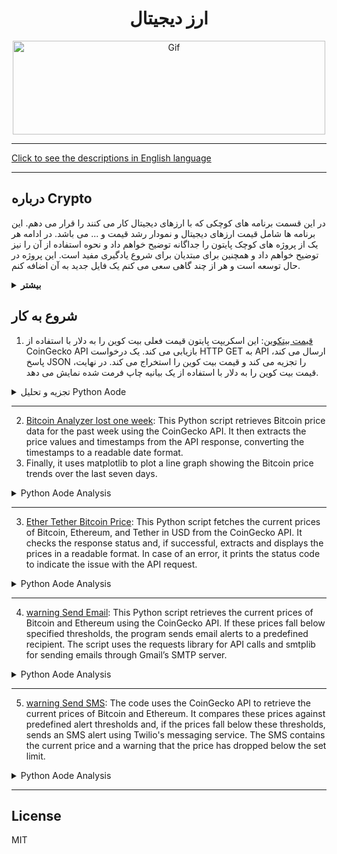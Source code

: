 <div align="center">

# ارز دیجیتال

<img alt="Gif" src="https://media.tenor.com/y0SIaspW0E8AAAAM/cyberhornet-nest.gif" height="150px" width="500px">
</div>
<hr>

[Click to see the descriptions in English language](README.md)
<hr>

## درباره Crypto
در این قسمت برنامه های کوچکی که با ارزهای دیجیتال کار می کنند را قرار می دهم.
این برنامه ها شامل قیمت ارزهای دیجیتال و نمودار رشد قیمت و ... می باشد.
در ادامه هر یک از پروژه های کوچک پایتون را جداگانه توضیح خواهم داد و نحوه استفاده از آن را نیز توضیح خواهم داد و همچنین برای مبتدیان برای شروع یادگیری مفید است.
این پروژه در حال توسعه است و هر از چند گاهی سعی می کنم یک فایل جدید به آن اضافه کنم.

<details>
<summary><b>بیشتر</b></summary>

ارز دیجیتال، که اغلب به عنوان ارز دیجیتال یا مجازی شناخته می شود، نشان دهنده یک تغییر اساسی در دنیای مالی است.
برخلاف پول سنتی صادر شده توسط دولت ها (ارز فیات)، ارزهای دیجیتال بر روی شبکه های غیرمتمرکز مبتنی بر فناوری بلاک چین کار می کنند. 
بلاک چین یک دفتر کل توزیع شده است که تمام تراکنش ها را در شبکه ای از رایانه ها ثبت می کند و شفافیت، امنیت و تغییر ناپذیری را تضمین می کند. 
این ویژگی ها ارزهای دیجیتال را منحصر به فرد می کند و فرصت ها و چالش های جدیدی را برای سیستم های اقتصادی جهانی ارائه می دهد.

### تکامل ارزهای دیجیتال
بیت کوین، اولین ارز دیجیتال، در سال 2009 توسط یک نهاد ناشناس به نام ساتوشی ناکاموتو معرفی شد.
این به عنوان یک سیستم نقدی الکترونیکی همتا به همتا طراحی شده است که نیاز به واسطه هایی مانند بانک ها یا پردازشگرهای پرداخت را از بین می برد.
این نوآوری زمینه را برای هزاران ارز دیجیتالی که امروزه وجود دارند، مانند اتریوم، ریپل و لایت کوین، ایجاد کرد. 
موفقیت بیت کوین راه را برای پذیرش گسترده تر ارزهای دیجیتال و فناوری بلاک چین هموار کرد و بسیاری آن را به عنوان محافظی در برابر تورم می دانند.
به ویژه در کشورهایی که اقتصاد ناپایدار دارند.

### اهمیت تمرکززدایی
یکی از ویژگی‌های کلیدی ارزهای دیجیتال غیرمتمرکز بودن آنهاست.
برخلاف ارزهای فیات که توسط بانک‌های مرکزی کنترل می‌شوند، ارزهای دیجیتال توسط شبکه‌ای از گره‌ها (رایانه‌ها) که در سراسر جهان پخش شده‌اند نگهداری می‌شوند. 
این تمرکززدایی خطر فساد، دخالت دولت یا اقدامات تورمی را که می تواند ارزش پول را کاهش دهد، کاهش می دهد. علاوه بر این،
سیستم های غیرمتمرکز اغلب ایمن تر هستند، زیرا آنها یک نقطه خرابی ندارند.
ظهور پلتفرم‌های مالی غیرمتمرکز (DeFi) که توسط ارزهای رمزپایه مانند اتریوم پشتیبانی می‌شوند، فرصت‌های جدیدی را برای خدمات مالی باز کرده است. 
پلتفرم‌های DeFi وام، استقراض، تجارت و سایر خدمات مالی را بدون اتکا به موسسات مالی سنتی ارائه می‌دهند. 
این اکوسیستم جدید برای هر کسی که به اینترنت متصل است قابل دسترسی است و آن را به ویژه برای مردم مناطق کم بانک جذاب می کند.

### بلاک چین و کاربردهای آن فراتر از ارز
فناوری بلاک چین، در حالی که بیشتر برای تقویت ارزهای دیجیتال شناخته شده است، کاربردهای بالقوه ای فراتر از ارز دیجیتال دارد.
می توان از آن برای ایجاد قراردادهای هوشمند استفاده کرد، که قراردادهای خوداجرا با شرایط توافق نامه به طور مستقیم در کد نوشته شده است. 
این قراردادها در صورت تحقق شرایط به طور خودکار خود را اجرا می کنند و نیاز به واسطه هایی مانند وکلا یا دفاتر اسناد رسمی را کاهش می دهند. 
این می تواند صنایعی مانند املاک، بیمه و مدیریت زنجیره تامین را متحول کند.
علاوه بر این، بلاک چین می تواند شفافیت و قابلیت ردیابی را در بخش هایی مانند تولید مواد غذایی و دارویی افزایش دهد. به عنوان مثال، 
سیستم‌های مبتنی بر بلاک چین می‌توانند محصولات را از مبدأ تا مصرف‌کننده ردیابی کنند و شانس تقلب را کاهش دهند و مسئولیت‌پذیری را بهبود بخشند.

### شمول مالی و فرصت های اقتصادی
ارزهای دیجیتال می توانند خدمات مالی را به افرادی که از سیستم بانکداری سنتی حذف شده اند ارائه دهند. 
در بسیاری از کشورهای در حال توسعه، مردم به دلایل جغرافیایی، اقتصادی یا سیاسی به حساب های بانکی یا خدمات مالی دسترسی ندارند. 
تنها با یک گوشی هوشمند و اتصال به اینترنت، این افراد اکنون می توانند با استفاده از ارزهای دیجیتال در اقتصاد جهانی مشارکت کنند.
علاوه بر این، ارزهای رمزپایه امکان پرداخت سریع و کم‌هزینه برون مرزی را فراهم می‌کنند که می‌تواند به ویژه برای کارگران مهاجری که حواله‌های خود را به خانواده‌هایشان ارسال می‌کنند مفید باشد.
خدمات حواله سنتی اغلب آهسته و گران هستند و هزینه ها به مبلغ ارسالی می رسد. ارزهای دیجیتال جایگزین کارآمدتری هستند.

<details>
<summary>بیشنر</summary>

### چالش ها و خطرات
با وجود مزایایی که دارند، ارزهای دیجیتال با چالش‌های متعددی روبرو هستند. یکی از نگرانی های اصلی نوسانات است. 
قیمت ارزهای رمزنگاری شده مانند بیت کوین می تواند در مدت کوتاهی نوسانات زیادی داشته باشد و آنها را به عنوان یک فروشگاه ارزش یا وسیله مبادله خطرناک کند. 
این نوسانات انتقاد برخی از اقتصاددانان را برانگیخته است که استدلال می‌کنند ارزهای دیجیتال آنقدر ناپایدار هستند که نمی‌توانند به عنوان یک ارز قابل اعتماد عمل کنند.
علاوه بر این، ماهیت ناشناس ارزهای دیجیتال، آنها را برای مجرمان برای فعالیت هایی مانند پولشویی، فرار مالیاتی، جذاب کرده است. 
و خرید کالاهای غیرقانونی در وب تاریک.
دولت‌ها و تنظیم‌کننده‌ها درگیر این هستند که چگونه نیاز به مقررات را با مزایای تمرکززدایی و حفظ حریم خصوصی که ارزهای دیجیتال ارائه می‌دهند متعادل کنند.
نگرانی های زیست محیطی موضوع دیگری است. 
فرآیند استخراج ارزهای رمزنگاری شده، به ویژه بیت کوین، به مقادیر زیادی قدرت محاسباتی نیاز دارد که به نوبه خود مقادیر قابل توجهی برق مصرف می کند. 
این منجر به بحث هایی در مورد تأثیرات زیست محیطی ارزهای دیجیتال شده است، به خصوص که مصرف انرژی همچنان در حال افزایش است.

### چشم انداز نظارتی
مقررات موضوعی پیچیده برای ارزهای دیجیتال است. برخی از کشورها از ارزهای دیجیتال استقبال کرده اند، در حالی که برخی دیگر مقررات سختگیرانه یا حتی ممنوعیت های کامل وضع کرده اند.
به عنوان مثال، السالوادور اولین کشوری بود که بیت کوین را به عنوان ارز قانونی در سال 2021 پذیرفت، در حالی که چین ممنوعیت کامل تجارت و استخراج ارزهای دیجیتال را اعمال کرده است.
در بیشتر کشورها، تنظیم‌کننده‌ها همچنان در تلاش هستند تا چارچوب‌هایی را ایجاد کنند که از مصرف‌کنندگان محافظت کند و در عین حال نوآوری را تشویق کند. 
ماهیت جهانی ارزهای رمزنگاری شده مقررات را دشوار می کند، زیرا تراکنش ها به راحتی می توانند از مرزها عبور کنند و مسائل قضایی را پیچیده می کند.

### آینده ارزهای دیجیتال
آینده ارزهای دیجیتال امیدوارکننده و نامشخص است. از یک سو، توسعه مداوم فناوری بلاک چین، DeFi و قراردادهای هوشمند نشان می دهد که ارزهای دیجیتال نقش مهمی فزاینده در اقتصاد جهانی ایفا خواهند کرد. شرکت‌های بزرگ و مؤسسات مالی شروع به پذیرش ارزهای دیجیتال کرده‌اند و بانک‌های مرکزی در حال بررسی امکان انتشار ارزهای دیجیتال خود (که به عنوان ارزهای دیجیتال بانک مرکزی یا CBDC شناخته می‌شوند) هستند.
از طرفی مسیر پیش رو بدون مانع نیست. 
موانع نظارتی، محدودیت های تکنولوژیکی و شک و تردید عمومی می تواند پذیرش ارزهای دیجیتال را کند کند. علاوه بر این، اگر قرار است ارزهای دیجیتال پایدارتر شوند، باید به اثرات زیست محیطی عملیات استخراج توجه شود.
در پایان، ارزهای رمزنگاری شده یک روش انقلابی برای تفکر در مورد پول و امور مالی معرفی کرده اند. ماهیت غیرمتمرکز آن‌ها، که توسط فناوری بلاک چین تقویت می‌شود، مزایای متعددی از جمله افزایش شمول مالی، کاهش اتکا به واسطه‌ها و شفافیت بیشتر ارائه می‌دهد. 
با این حال، چالش هایی مانند نوسانات، عدم قطعیت نظارتی و نگرانی های زیست محیطی باید برای اطمینان از موفقیت بلندمدت آنها مورد توجه قرار گیرد. در حالی که جهان به کشف پتانسیل ارزهای دیجیتال ادامه می دهد،
ارزهای دیجیتال احتمالاً یک نیروی قابل توجه و در حال تحول در سیستم مالی جهانی باقی خواهند ماند.
از آنجایی که پذیرش ارزهای دیجیتال به رشد خود ادامه می‌دهد، احتمالاً در زندگی روزمره، به ویژه در زمینه‌هایی مانند تجارت بین‌المللی، حواله‌ها و تأیید هویت دیجیتال، بیشتر ادغام می‌شوند.
یکی از زمینه های مهم توسعه، ظهور ارزهای دیجیتال بانک مرکزی (CBDC) است که نسخه دیجیتالی پول ملی یک کشور هستند. در حالی که آنها به معنای سنتی ارزهای دیجیتال نیستند، زیرا توسط دولت ها متمرکز و تنظیم می شوند. CBDC ها نشان می دهند که چگونه فناوری های الهام گرفته از بلاک چین با نیازهای اقتصادهای مدرن سازگار می شوند.
بسیاری از دولت ها در حال بررسی مزایای بالقوه CBDC ها هستند، از جمله کاهش هزینه های تراکنش، افزایش شفافیت، و امکان ردیابی بهتر فعالیت های اقتصادی. با این حال، آنها همچنین ممکن است برای ارزهای دیجیتال موجود رقابت ایجاد کنند، زیرا دولت‌ها می‌توانند از قدرت‌های نظارتی برای ترجیح ارزهای دیجیتال خود بر جایگزین‌های غیرمتمرکز استفاده کنند.
حوزه دیگری که در آن ارزهای دیجیتال نقش مهمی را ایفا می کنند، توکن سازی است. توکن سازی به فرآیند نمایش دارایی های دنیای واقعی - مانند املاک و مستغلات، هنر یا سهام - در یک بلاک چین اشاره دارد. این توکن‌های دیجیتال را می‌توان راحت‌تر از دارایی‌های زیربنایی خرید، فروخت یا داد و ستد کرد و به طور بالقوه بازارها را روان‌تر و در دسترس‌تر می‌کند. 
توکن‌سازی می‌تواند با اجازه دادن به مالکیت جزئی و فعال کردن بازارهای جهانی و 24 ساعته، صنعت را متحول کند.


### ارزهای دیجیتال و صنعت مالی
بسیاری از موسسات مالی در حال حاضر روی فناوری بلاک چین و ارزهای دیجیتال سرمایه گذاری می کنند. بانک‌ها و پردازشگرهای پرداخت که زمانی در برابر ارزهای غیرمتمرکز مقاومت می‌کردند، اکنون در حال توسعه زیرساخت‌هایی برای تطبیق دارایی‌های دیجیتال هستند. 
شرکت‌هایی مانند PayPal، Square و Visa پرداخت‌های رمزنگاری شده را در پلتفرم‌های خود ادغام کرده‌اند و خرید، نگهداری و خرج کردن ارزهای دیجیتال را برای کاربران آسان‌تر می‌کنند.
علاوه بر این، سرمایه گذاران نهادی به طور فزاینده ای بیت کوین را به عنوان یک طبقه دارایی قانونی می شناسند. صندوق های بزرگ و شرکت های سهامی عام مانند MicroStrategy و Tesla، بیت کوین را به عنوان پوششی در برابر تورم و کاهش ارزش پول به ترازنامه خود اضافه کرده اند. 
این علاقه سازمانی فزاینده، ارزهای دیجیتال را در چشم عموم مردم مشروعیت بیشتری بخشیده است.
با این حال، این ادغام خطراتی نیز به همراه دارد. همانطور که ارزهای دیجیتال با سیستم مالی سنتی در هم تنیده می شوند، نوسانات دارایی های دیجیتال می تواند خطرات سیستمی ایجاد کند. برای مثال، سقوط ناگهانی در بازار ارزهای دیجیتال می‌تواند بر اقتصاد کلان تأثیر بگذارد، به‌ویژه اگر مؤسسات در معرض این دارایی‌ها قرار بگیرند.

## نتیجه گیری
ارزهای دیجیتال و فناوری بلاک چین این پتانسیل را دارند که اقتصاد جهانی را به روش‌های عمیقی تغییر دهند. از تمرکززدایی مالی و توانمندسازی افراد گرفته تا صنایعی مانند هنر و املاک و مستغلات، کاربردهای این فناوری بسیار گسترده است.
در حالی که چالش‌هایی مانند مقررات، نوسانات و نگرانی‌های زیست‌محیطی همچنان پابرجا هستند، شتاب پشت ارزهای دیجیتال همچنان در حال رشد است.

همانطور که دولت ها، موسسات مالی و افراد در این چشم انداز به سرعت در حال تحول حرکت می کنند، واضح است که ارزهای دیجیتال چیزی بیش از یک روند گذرا هستند. 
آنها نشان دهنده یک تغییر اساسی در نحوه تفکر ما در مورد پول، مالکیت و ارزش در عصر دیجیتال هستند. دهه آینده برای تعیین نحوه انطباق ارزهای دیجیتال با سیستم مالی جهانی و نحوه سازگاری جامعه با فرصت‌ها و چالش‌های جدیدی که ارائه می‌کنند، حیاتی خواهد بود.

منبع ###
مقاله ای که من در مورد ارز دیجیتال و اهمیت آن ارائه کردم، بر اساس دانش و درک کلی من از موضوع نوشته شده است، که از منابع مختلف صنعتی، رسانه های خبری و مقالات علمی در مورد فناوری بلاک چین، ارزهای دیجیتال و سیستم های مالی جمع آوری شده است. برخی از منابع قابل توجه در مورد این موضوعات عبارتند از:
1. CoinDesk – برای اخبار و به روز رسانی در مورد ارزهای دیجیتال و فناوری بلاک چین.
2. Investopedia - برای توضیح دقیق مفاهیم مالی، از جمله ارز دیجیتال.
3. بانک جهانی - برای بینش در مورد چگونگی تأثیر ارزهای دیجیتال بر امور مالی جهانی.
4. بررسی فناوری MIT - برای تجزیه و تحلیل عمیق تر در مورد فناوری پشت بلاک چین و ارزهای دیجیتال.

</details>

</details>

## شروع به کار

1. [قیمت بیتکوین](CryptoTracker/Bitcoin.py): این اسکریپت پایتون قیمت فعلی بیت کوین را به دلار با استفاده از CoinGecko API بازیابی می کند. یک درخواست HTTP GET به API ارسال می کند، پاسخ JSON را تجزیه می کند و قیمت بیت کوین را استخراج می کند. در نهایت، قیمت بیت کوین را به دلار با استفاده از یک بیانیه چاپ فرمت شده نمایش می دهد.
<details>
<summary>تجزیه و تحلیل Python Aode</summary>
اسکریپت پایتون داده شده برای بازیابی و نمایش قیمت فعلی بیت کوین به دلار طراحی شده است. این کد از کتابخانه درخواست‌ها برای درخواست GET به CoinGecko API، یک منبع قابل اعتماد برای داده‌های ارزهای دیجیتال، استفاده می‌کند.
 
## تفکیک کد:
1. درخواست API: اسکریپت تابع get_bitcoin_price() را تعریف می کند که یک درخواست HTTP را با استفاده از URL ارائه شده به CoinGecko API ارسال می کند. URL شامل یک پرس و جو برای قیمت بیت کوین به دلار است.
2. تفکیک کد:
1. درخواست API: اسکریپت تابع get_bitcoin_price() را تعریف می کند که یک درخواست HTTP را با استفاده از URL ارائه شده به CoinGecko API ارسال می کند. URL شامل یک پرس و جو برای قیمت بیت کوین به دلار است.
2. Response Handling: پس از انجام درخواست، پاسخ API بررسی و به عنوان JSON تجزیه می شود. این اسکریپت ارزش بیت کوین را از شی JSON برگشتی با استفاده از کلید «bitcoin» و به دنبال آن کلید تودرتو «usd» استخراج می کند.
3. نمایش: پس از بازیابی قیمت، در قیمت متغیر ذخیره می شود و سپس در یک رشته فرمت شده چاپ می شود و قیمت بیت کوین را با علامت دلار نمایش می دهد.
 
## استفاده:
این اسکریپت برای به دست آوردن اطلاعات لحظه ای قیمت بیت کوین مفید است و می تواند در یک ابزار نظارتی گسترده تر ارزهای دیجیتال ادغام شود. این به کاربران اجازه می دهد تا با واکشی داده های زنده از نوسانات بازار به روز بمانند.

## کد پایتون: پس از انجام درخواست، پاسخ API بررسی و به عنوان JSON تجزیه می شود. این اسکریپت ارزش بیت کوین را از شی JSON برگشتی با استفاده از کلید «bitcoin» و به دنبال آن کلید تودرتو «usd» استخراج می کند.
3. نمایش: پس از بازیابی قیمت، در قیمت متغیر ذخیره می شود و سپس در یک رشته فرمت شده چاپ می شود و قیمت بیت کوین را با علامت دلار نمایش می دهد.
 
## استفاده:
این اسکریپت برای به دست آوردن اطلاعات لحظه ای قیمت بیت کوین مفید است و می تواند در یک ابزار نظارتی گسترده تر ارزهای دیجیتال ادغام شود. این به کاربران اجازه می دهد تا با واکشی داده های زنده از نوسانات بازار به روز بمانند.

## کد پایتون
```python
import requests

def get_bitcoin_price():
    # URL of CoinGecko API to get Bitcoin price in USD
    url = "https://api.coingecko.com/api/v3/simple/price?ids=bitcoin&vs_currencies=usd"
    
    # Sending a request to the API and getting the response
    response = requests.get(url)
    
    # Parsing the JSON response
    data = response.json()
    
    # Returning the Bitcoin price in USD
    return data['bitcoin']['usd']

# Displaying the Bitcoin price in USD
price = get_bitcoin_price()
print(f'Bitcoin price: ${price}')
```

</details>
<hr>

2. [Bitcoin Analyzer lost one week](CryptoTracker/BitcoinAnalyzer_lost_one_week.py): This Python script retrieves Bitcoin price data for the past week using the CoinGecko API. It then extracts the price values and timestamps from the API response, converting the timestamps to a readable date format.
3.  Finally, it uses matplotlib to plot a line graph showing the Bitcoin price trends over the last seven days.

<details>
<summary>Python Aode Analysis</summary>
This Python script provides a visual representation of Bitcoin’s price fluctuations over the last week by fetching data from CoinGecko's API and plotting it using matplotlib. The script consists of three main parts: fetching the data, processing it, and visualizing the results.

## Fetching Data:
The script sends a request to the CoinGecko API using the requests library. It retrieves Bitcoin's market data over the past seven days with prices in USD. The API call's parameters specify the currency (vs_currency=usd) and the time range (days=7). 
Upon receiving the response, the data is extracted and converted into a Python dictionary using the .
json() method, making it easy to access the relevant information.

## Parsing the Data:
The API response provides prices as a list of timestamp-price pairs. The timestamps are in Unix time (milliseconds), so they are converted into a human-readable format using datetime.fromtimestamp() while dividing by 1000 (to convert from milliseconds to seconds).
The prices and their corresponding dates are stored in two separate lists: timestamps and values. These lists will be used to create the graph.

## Visualizing the Data:
The script uses the matplotlib library to generate a line plot of Bitcoin’s price changes. The x-axis displays the dates, and the y-axis represents the price in USD. 
The plot is styled with circle markers to denote individual price points, and the xticks(rotation=45) function ensures the dates are properly rotated for clarity. 
A grid is also added to make the price points more readable, and plt.tight_layout() optimizes the display, ensuring all elements fit neatly within the plot area.

## Use Cases:
The script can be useful for cryptocurrency traders, analysts, or enthusiasts who want to monitor Bitcoin’s price trends over the past week. It provides a visual summary of price changes, making it easier to spot trends, spikes, or dips. 
Additionally, the code can be modified to track other cryptocurrencies or to extend the time period by adjusting the API parameters.

## Python code
```python
import requests
import matplotlib.pyplot as plt
from datetime import datetime, timedelta

# API settings to get Bitcoin prices
API_URL = "https://api.coingecko.com/api/v3/coins/bitcoin/market_chart"
params = {
    'vs_currency': 'usd',
    'days': '7',  # For one week
}

# Fetch the data
response = requests.get(API_URL, params=params)
data = response.json()

# Extract prices and timestamps
prices = data['prices']
timestamps = [datetime.fromtimestamp(price[0] / 1000) for price in prices]  # Convert milliseconds to datetime
values = [price[1] for price in prices]

# Plotting the chart
plt.figure(figsize=(10, 5))
plt.plot(timestamps, values, marker='o', linestyle='-', color='blue')
plt.title('Bitcoin Price Over the Last Week')
plt.xlabel('Date')
plt.ylabel('Price in USD')
plt.xticks(rotation=45)
plt.grid()
plt.tight_layout()
plt.show()
```


</details>
<hr>

3. [Ether Tether Bitcoin Price](CryptoTracker/EtherTetherPrice.py): 
This Python script fetches the current prices of Bitcoin, Ethereum, and Tether in USD from the CoinGecko API. It checks the response status and, if successful, extracts and displays the prices in a readable format. In case of an error, it prints the status code to indicate the issue with the API request.

<details>
<summary>Python Aode Analysis</summary>
The provided Python script effectively retrieves and displays the current prices of Bitcoin, Ethereum, and Tether in USD using the CoinGecko API. Below is a detailed breakdown of the code, its functionality, and its potential applications.<br>
 
1. ibrary Imports:
 The script starts by importing two essential libraries: requests and json.
 The requests library is used to send HTTP requests to external APIs, while the json library is crucial for handling the JSON format returned by the API.

2. Function Definition:
 The core functionality of the script is encapsulated in the get_crypto_prices() function. This promotes modular programming, allowing for easier maintenance and testing.

3. API Endpoint:
 The URL defined in the script points to the CoinGecko API endpoint, specifically designed to fetch current prices for multiple cryptocurrencies in a specified currency (in this case, USD).
 By requesting prices for Bitcoin, Ethereum, and Tether, the script focuses on three major players in the cryptocurrency market.

4. Sending the Request:
 The code sends a GET request to the defined API URL using requests.get(url). This initiates communication with the CoinGecko server to retrieve the latest price data.

5. Response Status Checking:
 The script checks the response status code using response.status_code. A status code of 200 indicates a successful request, while any other status code indicates an error in fetching  data.
 This error-handling mechanism is crucial for robust applications, ensuring that the user is informed about any issues.

6. JSON Data Parsing:
 When the response is successful, the script converts the JSON data into a Python dictionary using json.loads(response.text).
 This step is essential for extracting specific values (the prices of the cryptocurrencies) from the structured JSON response.

7. Data Extraction:
 The script extracts the prices of Bitcoin, Ethereum, and Tether from the parsed JSON dictionary. Each price is stored in a separate variable for ease of use and clarity.

8. Displaying Prices:
 The extracted prices are then printed to the console in a user-friendly format. This output allows users to quickly see the current market prices of these cryptocurrencies.

9. Potential Enhancements:
 Future improvements could include implementing additional error handling for network-related issues or JSON decoding errors.
 The script could also be enhanced to allow users to input their preferred cryptocurrencies or currencies for conversion, increasing its versatility.

10. Use Cases:
 This script can be utilized by cryptocurrency traders and investors for quick access to current prices, aiding in making informed trading decisions. 
 It can also serve as a foundational component for more complex applications, such as portfolio management tools or trading bots.

11. Integration Opportunities:
 The functionality of this script can be integrated into websites or mobile applications to provide users with real-time cryptocurrency pricing data.
 It could also be incorporated into data analysis pipelines for cryptocurrency market research or historical trend analysis.

12. Limitations:
 The script only fetches the latest prices and does not store historical data, which may be a limitation for users seeking to analyze price trends over time.
 Additionally, the API has rate limits, which could restrict the frequency of requests if used excessively.

13. Conclusion:
 In summary, this script serves as a practical and effective tool for accessing real-time cryptocurrency prices using the CoinGecko API.
 Its clear structure and modular design make it easy to understand and extend, providing a solid foundation for further development.

## Libraries and Data Source
#### Libraries Used:
requests: For sending HTTP requests to the CoinGecko API.
json: For parsing and manipulating JSON data received from the API.
#### Data Source:
The script fetches price data from the CoinGecko API, specifically using the endpoint:<br>
https://api.coingecko.com/api/v3/simple/price?ids=bitcoin,ethereum,tether&vs_currencies=usd.

## Python Code
```python
import requests
import json

def get_crypto_prices():
    # URL of the CoinGecko API to get the prices
    url = 'https://api.coingecko.com/api/v3/simple/price?ids=bitcoin,ethereum,tether&vs_currencies=usd'

    # Sending request to the API and fetching the data
    response = requests.get(url)

    # Checking the status of the response
    if response.status_code == 200:
        # Converting the JSON data to a Python dictionary
        data = json.loads(response.text)

        # Extracting the prices
        bitcoin_price = data['bitcoin']['usd']
        ethereum_price = data['ethereum']['usd']
        tether_price = data['tether']['usd']

        # Displaying the prices
        print(f"Bitcoin Price: ${bitcoin_price}")
        print(f"Ethereum Price: ${ethereum_price}")
        print(f"Tether Price: ${tether_price}")
    else:
        print(f"Error fetching data. Status code: {response.status_code}")

# Running the program
get_crypto_prices()
```

</details>
<hr>

4. [warning Send Email](CryptoTracker/warningE-mail.py): 
This Python script retrieves the current prices of Bitcoin and Ethereum using the CoinGecko API. If these prices fall below specified thresholds, the program sends email alerts to a predefined recipient. The script uses the requests library for API calls and smtplib for sending emails through Gmail’s SMTP server.

<details>
<summary>Python Aode Analysis</summary>
 
## Code Breakdown:

1. Library Imports:
 - <b>requests:</b> Used to send an HTTP request to the CoinGecko API to get the latest cryptocurrency prices.
 - <b>smtplib:</b> Handles email communication over the SMTP protocol.
 - <b>MIMEText</b> and <b>MIMEMultipart:</b> Used to create the structure of the email (subject, body, and recipients).

2. CoinGecko API URL & Parameters:
 - The API URL is set to CoinGecko’s endpoint for retrieving simple cryptocurrency prices in USD for Bitcoin and Ethereum.
 - Parameters like ALERT_PRICE_BITCOIN (set to $30,000) and ALERT_PRICE_ETHEREUM (set to $2,000) are used to trigger alerts when the prices fall below these values.

3. Email Configuration:
 - Variables such as SENDER_EMAIL, SENDER_PASSWORD, and RECEIVER_EMAIL are defined to configure the sender and receiver of the email alerts.
 - Gmail’s SMTP server (smtp.gmail.com) and port 587 are used for email transmission, which is common for TLS-encrypted connections.

4. send_email Function:
   - This function constructs and sends an email when called.
   - It uses MIMEMultipart to structure the email and attaches a plain text message body using MIMEText.
   - The email is sent through Gmail’s SMTP server using TLS encryption for secure transmission.
   - If the email is successfully sent, the function prints "Email sent successfully!" Otherwise, it catches and displays any errors that occur.

5. check_prices Function:
 - This function makes an API call to CoinGecko using the requests library.
 - It extracts the current prices of Bitcoin and Ethereum from the JSON response.
 - The prices are displayed in the console for informational purposes.
 - If Bitcoin’s price is below $30,000, the send_email function is called to alert the user.
 - Similarly, if Ethereum’s price is below $2,000, another alert email is sent.

6. Program Flow:
 - The script begins by calling the check_prices function.
 - It fetches the cryptocurrency prices and checks whether they meet the alert conditions.
 - If any conditions are met, email alerts are sent to the specified recipient.
   
## Step-by-Step Execution:
1. The program starts by fetching Bitcoin and Ethereum prices from the CoinGecko API.
2. It parses the response to extract USD prices for both cryptocurrencies.
3. The prices are printed on the console as feedback to the user:
```python
Bitcoin Price: $XX,XXX
Ethereum Price: $X,XXX
```
4. If Bitcoin’s price drops below $30,000, an email alert is triggered with the subject "Bitcoin Price Alert" and the current price.
5. If Ethereum’s price falls below $2,000, another email alert is triggered for Ethereum.
6. The program prints a success message if emails are sent successfully or an error message if any issues arise.
   
## Conclusion:
This script serves as a simple but effective price alert tool for cryptocurrency enthusiasts or traders. It regularly checks the prices of Bitcoin and Ethereum and notifies the user via email when their prices fall below critical levels. By using free API services like CoinGecko and standard email protocols, this script is a convenient way to stay updated on market movements without manual checking.

## Python Code
```python
import requests
import smtplib
from email.mime.text import MIMEText
from email.mime.multipart import MIMEMultipart

# CoinGecko API URL to get cryptocurrency prices
API_URL = 'https://api.coingecko.com/api/v3/simple/price?ids=bitcoin,ethereum&vs_currencies=usd'

# Alert parameters
ALERT_PRICE_BITCOIN = 30000  # Bitcoin price alert threshold
ALERT_PRICE_ETHEREUM = 2000   # Ethereum price alert threshold

# Email settings
SENDER_EMAIL = 'your_email@gmail.com'
SENDER_PASSWORD = 'your_email_password'
RECEIVER_EMAIL = 'receiver_email@gmail.com'
SMTP_SERVER = 'smtp.gmail.com'
SMTP_PORT = 587

# Function to send email
def send_email(subject, message):
    msg = MIMEMultipart()
    msg['From'] = SENDER_EMAIL
    msg['To'] = RECEIVER_EMAIL
    msg['Subject'] = subject
    msg.attach(MIMEText(message, 'plain'))

    try:
        # Set up the server connection
        server = smtplib.SMTP(SMTP_SERVER, SMTP_PORT)
        server.starttls()
        server.login(SENDER_EMAIL, SENDER_PASSWORD)

        # Send the email
        text = msg.as_string()
        server.sendmail(SENDER_EMAIL, RECEIVER_EMAIL, text)
        server.quit()
        print('Email sent successfully!')
    except Exception as e:
        print(f"Failed to send email: {e}")

# Function to check prices and send alert
def check_prices():
    response = requests.get(API_URL)
    data = response.json()

    # Extract prices
    bitcoin_price = data['bitcoin']['usd']
    ethereum_price = data['ethereum']['usd']

    print(f"Bitcoin Price: ${bitcoin_price}")
    print(f"Ethereum Price: ${ethereum_price}")

    # Check if the prices meet alert conditions
    if bitcoin_price < ALERT_PRICE_BITCOIN:
        send_email('Bitcoin Price Alert', f'Bitcoin price is below ${ALERT_PRICE_BITCOIN}. Current price: ${bitcoin_price}')

    if ethereum_price < ALERT_PRICE_ETHEREUM:
        send_email('Ethereum Price Alert', f'Ethereum price is below ${ALERT_PRICE_ETHEREUM}. Current price: ${ethereum_price}')

# Run the program
check_prices()
```

</details>
<hr>

5. [warning Send SMS](CryptoTracker/warningSMS.py): The code uses the CoinGecko API to retrieve the current prices of Bitcoin and Ethereum. It compares these prices against predefined alert thresholds and, if the prices fall below these thresholds, sends an SMS alert using Twilio's messaging service. The SMS contains the current price and a warning that the price has dropped below the set limit.

<details>
<summary>Python Aode Analysis</summary>

 ### Detailed Analysis:
This Python script monitors the prices of cryptocurrencies, specifically Bitcoin and Ethereum, and sends alerts via SMS when their prices fall below a certain threshold. The code leverages two key services: CoinGecko API for fetching real-time cryptocurrency prices and Twilio API for sending SMS alerts.

### Key Components:
1. <b>CoinGecko API:</b> The script interacts with the CoinGecko API to retrieve the current prices of Bitcoin and Ethereum in USD. The URL https://api.coingecko.com/api/v3/simple/price?ids=bitcoin,ethereum&vs_currencies=usd fetches the required price data in JSON format.
2. <b>Twilio API:</b> The script uses the Twilio API to send SMS alerts to a specific phone number when the price of either Bitcoin or Ethereum drops below a predefined threshold. Twilio credentials, including TWILIO_SID, TWILIO_AUTH_TOKEN, and TWILIO_PHONE_NUMBER, must be replaced with actual account information for the SMS feature to work.

### Code Breakdown:
1. <b>Alert Parameters:</b> The script defines thresholds (ALERT_PRICE_BITCOIN = 30000 and ALERT_PRICE_ETHEREUM = 2000) that act as triggers for sending SMS alerts if prices fall below these values.
2. <b>Twilio SMS Function:</b> The send_sms() function is responsible for sending an SMS using Twilio. It takes a message as input, which is then sent from the Twilio number to the recipient's phone number. The function prints the message ID (message.sid) after successful delivery.
3. <b>Price Check Logic:</b> The check_prices_with_sms() function fetches the latest prices of Bitcoin and Ethereum from the CoinGecko API. After retrieving and parsing the JSON response, the prices are compared against the alert thresholds. If the prices are lower than the predefined values, the send_sms() function is called to send a notification.
4. <b>Execution:</b> The script runs the check_prices_with_sms() function, continuously monitoring the cryptocurrency prices and sending alerts when necessary.

### Use Cases:
- Price Monitoring: This code can be used by cryptocurrency traders or enthusiasts who want to keep an eye on market prices without constantly checking them manually.
- Real-time Alerts: The SMS alerts provide real-time updates, ensuring that users are notified as soon as prices drop below their specified limits, allowing for timely decisions.

This script is simple, yet effective for monitoring cryptocurrency prices and receiving alerts based on user-defined thresholds.

## Python Code
```python
from twilio.rest import Client
import requests

# CoinGecko API URL to get cryptocurrency prices
API_URL = 'https://api.coingecko.com/api/v3/simple/price?ids=bitcoin,ethereum&vs_currencies=usd'

# Alert parameters
ALERT_PRICE_BITCOIN = 30000  # Bitcoin price alert threshold
ALERT_PRICE_ETHEREUM = 2000   # Ethereum price alert threshold

# Twilio settings
TWILIO_SID = 'your_twilio_sid'
TWILIO_AUTH_TOKEN = 'your_twilio_auth_token'
TWILIO_PHONE_NUMBER = 'your_twilio_phone_number'
RECEIVER_PHONE_NUMBER = '+1234567890'

# Function to send SMS
def send_sms(message):
    client = Client(TWILIO_SID, TWILIO_AUTH_TOKEN)

    # Create and send the message
    message = client.messages.create(
        body=message,
        from_=TWILIO_PHONE_NUMBER,
        to=RECEIVER_PHONE_NUMBER
    )
    print(f'SMS sent: {message.sid}')

# Function to check prices and send SMS alert
def check_prices_with_sms():
    response = requests.get(API_URL)
    data = response.json()

    # Extract prices
    bitcoin_price = data['bitcoin']['usd']
    ethereum_price = data['ethereum']['usd']

    print(f"Bitcoin Price: ${bitcoin_price}")
    print(f"Ethereum Price: ${ethereum_price}")

    # Check if the prices meet alert conditions
    if bitcoin_price < ALERT_PRICE_BITCOIN:
        send_sms(f'Bitcoin price is below ${ALERT_PRICE_BITCOIN}. Current price: ${bitcoin_price}')

    if ethereum_price < ALERT_PRICE_ETHEREUM:
        send_sms(f'Ethereum price is below ${ALERT_PRICE_ETHEREUM}. Current price: ${ethereum_price}')

# Run the program
check_prices_with_sms()
```

</details>
<hr>

## License

MIT
